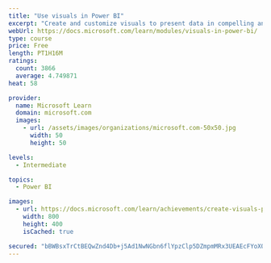 ```yaml
---
title: "Use visuals in Power BI"
excerpt: "Create and customize visuals to present data in compelling and insightful ways."
webUrl: https://docs.microsoft.com/learn/modules/visuals-in-power-bi/
type: course
price: Free
length: PT1H16M
ratings:
  count: 3866
  average: 4.749871
heat: 58

provider:
  name: Microsoft Learn
  domain: microsoft.com
  images:
    - url: /assets/images/organizations/microsoft.com-50x50.jpg
      width: 50
      height: 50

levels:
  - Intermediate

topics:
  - Power BI

images:
  - url: https://docs.microsoft.com/learn/achievements/create-visuals-power-bi-desktop-social.png
    width: 800
    height: 400
    isCached: true

secured: "bBWBsxTrCtBEQwZnd4Db+j5Ad1NwNGbn6flYpzClp5DZmpmMRx3UEAEcFYoXQ2r+bvLwWy4QUegHzrEXfh0VtyjTEucmZUbzUPJm1G5BRYQeImHU3dvpNxhlm3yAljdIhhYyuJKziLWpMlXWU8C+jntwH1w26xMwp/M5m7pjI7FDDYiaYnGqZ2nrVJAewBBEnlpccAIW/vu4ltcsPchKGdC8d0XVzWzncJ+BHKFwK9ac+lj24xHc7omZM4uT9+tLpX2MHFvfgl4f22DDDNhEZCtYQ/+Yp1y3+0YRBkbanSJ3Hr/Jpn0E5aEA6NKjnvnPauhAwjgPS7ypxMRKKdTo9pbKu3hBX0Bbj/s7uaDDiXIy9uBfYSOtNrcI7WeG6JJmowER29U52FTcoQJr9yIB7veDYMmsHfF/jDcoqHkHu7s=;0OIuroaTkTzkJAW+Ej2jmA=="
---
```


